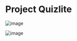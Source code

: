 # Project Quizlite
![image](https://user-images.githubusercontent.com/85931501/122032030-747f9080-cdf9-11eb-9332-36b6cc06fc47.png)

![image](https://user-images.githubusercontent.com/85931501/122032060-7cd7cb80-cdf9-11eb-90b7-8f4d0f87874e.png)


